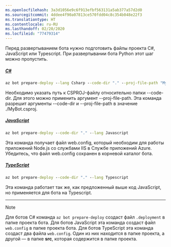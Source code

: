 ```yaml
---
ms.openlocfilehash: 3a3d1056e9c6f913efbf563131a5ab377a57d2d0
ms.sourcegitcommit: 4ddee4f90a07813ce570fdd04c8c354b048e22f3
ms.translationtype: HT
ms.contentlocale: ru-RU
ms.lasthandoff: 02/20/2020
ms.locfileid: "77479314"
---
```


Перед развертыванием бота нужно подготовить файлы проекта C#, JavaScript или Typescript. При развертывании бота Python этот шаг можно пропустить.

<!-- **C# bots** -->
##### <a name="c"></a>[C#](#tab/csharp)

```cmd
az bot prepare-deploy --lang Csharp --code-dir "." --proj-file-path "MyBot.csproj"
```

Необходимо указать путь к CSPROJ-файлу относительно папки --code-dir. Для этого можно применить аргумент --proj-file-path. Эта команда разрешит аргументы --code-dir и --proj-file-path в значение ./MyBot.csproj.

<!-- **JavaScript bots** -->
##### <a name="javascript"></a>[JavaScript](#tab/javascript)

```cmd
az bot prepare-deploy --code-dir "." --lang Javascript
```

Эта команда получает файл web.config, который необходим для работы приложений Node.js со службами IIS в Службе приложений Azure. Убедитесь, что файл web.config сохранен в корневой каталог бота.

<!-- **TypeScript bots** -->
##### <a name="typescript"></a>[TypeScript](#tab/typescript)

```cmd
az bot prepare-deploy --code-dir "." --lang Typescript
```

Эта команда работает так же, как предложенный выше код JavaScript, но применяется для бота на Typescript.

---

> [!NOTE]
>  Для ботов C# команда `az bot prepare-deploy` создаст файл `.deployment` в папке проекта бота.
> Для ботов JavaScript эта команда создаст файл `web.config` в папке проекта бота.
> Для ботов TypeScript эта команда создаст два файла `web.config`. Один из них находится в папке проекта, а другой — в папке **src**, которая содержится в папке проекта.


